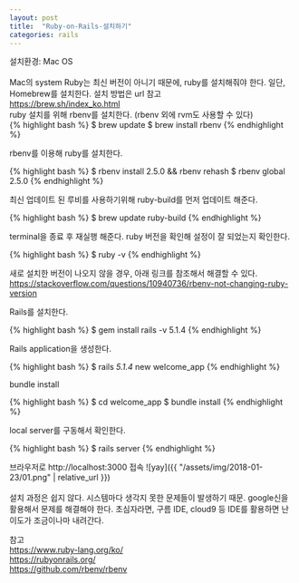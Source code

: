 ```yaml
---
layout: post
title:  "Ruby-on-Rails-설치하기"
categories: rails
---
```

설치환경: Mac OS
<br><br>
Mac의 system Ruby는 최신 버전이 아니기 때문에, ruby를 설치해줘야 한다.
일단, Homebrew를 설치한다. 설치 방법은 url 참고
<br><https://brew.sh/index_ko.html><br>
ruby 설치를 위해 rbenv를 설치한다. (rbenv 외에 rvm도 사용할 수 있다)
<br>
{% highlight bash %}
$ brew update
$ brew install rbenv
{% endhighlight %}

rbenv를 이용해 ruby를 설치한다.

{% highlight bash %}
$ rbenv install 2.5.0 && rbenv rehash
$ rbenv global 2.5.0
{% endhighlight %}

최신 업데이트 된 루비를 사용하기위해 ruby-build를 먼저 업데이트 해준다.

{% highlight bash %}
$ brew update ruby-build
{% endhighlight %}

terminal을 종료 후 재실행 해준다. ruby 버전을 확인해 설정이 잘 되었는지 확인한다.

{% highlight bash %}
$ ruby -v
{% endhighlight %}

새로 설치한 버전이 나오지 않을 경우, 아래 링크를 참조해서 해결할 수 있다.<br>
<https://stackoverflow.com/questions/10940736/rbenv-not-changing-ruby-version><br>

Rails를 설치한다.

{% highlight bash %}
$ gem install rails -v 5.1.4
{% endhighlight %}

Rails application을 생성한다.

{% highlight bash %}
$ rails _5.1.4_ new welcome_app
{% endhighlight %}

bundle install

{% highlight bash %}
$ cd welcome_app
$ bundle install
{% endhighlight %}

local server를 구동해서 확인한다.

{% highlight bash %}
$ rails server
{% endhighlight %}

브라우저로 http://localhost:3000 접속
![yay]({{ "/assets/img/2018-01-23/01.png" | relative_url }})<br>
<br>
설치 과정은 쉽지 않다. 시스템마다 생각지 못한 문제들이 발생하기 때문. google신을 활용해서 문제를 해결해야 한다.
초심자라면, 구름 IDE, cloud9 등 IDE를 활용하면 난이도가 조금이나마 내려간다.

참고<br>
<https://www.ruby-lang.org/ko/><br>
<https://rubyonrails.org/><br>
<https://github.com/rbenv/rbenv>
